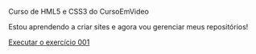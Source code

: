 Curso de HML5 e CSS3 do CursoEmVideo


Estou aprendendo a criar sites e agora vou gerenciar meus repositórios!

<a href="https://dhonatachaves.github.io/html-css/exercicios/ex001/index.html"> Executar o exercício 001 </a>